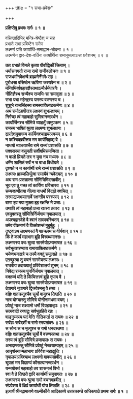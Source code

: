 +++
title = "१ सभा-प्रवेशः"

+++

**प्रक्षिप्तेषु प्रथमः सर्गः ॥ १ ॥**

वसिष्ठादिभिर् मन्त्रि-श्रेष्ठैश् च सह  
प्रभाते सभां प्रविष्टेन रामेण  
लक्ष्मणं प्रति कार्यार्थि-समाह्वान-चोदना ॥ १ ॥  
लक्ष्मणेन द्वार-देश-वर्तिनः कार्यार्थिनः रामानुमत्याऽन्तः प्रवेशनम् ॥ २ ॥

**ततः प्रभाते विमले कृत्वा पौर्वाह्णिकीं क्रियाम् ।  
धर्मासनगतो राजा रामो राजीवलोचनः ॥ १ ॥  
राजधर्मानवेक्षन्वै ब्राह्मणैर्नैगमैः सह ।  
पुरोधसा वसिष्ठेन ऋषिणा कश्यपेन च ॥ २ ॥  
मन्त्रिभिर्व्यवहारज्ञैस्तथाऽन्यैर्धर्मपारगैः ।  
नीतिज्ञैरथ सभ्यैश्च राजभिः सा समावृता ॥ ३ ॥  
सभा यथा महेन्द्रस्य यमस्य वरुणस्य च ।  
शुशुभे राजसिंहस्य रामस्याक्लिष्टकर्मणः ॥ ४ ॥  
अथ रामोऽब्रवीत्तत्र लक्ष्मणं शुभलक्षणम् ।  
निर्गच्छ त्वं महाबाहो सुमित्रानन्दवर्धन ।  
कार्यार्थिनश्च सौमित्रे व्याहर्तुं त्वमुपक्रम ॥ ५ ॥  
रामस्य भाषितं श्रुत्वा लक्ष्मणः शुभलक्षणः ।  
द्वारदेशमुपागम्य कार्यिणश्चाह्वयत्स्वयम् ॥ ६ ॥  
न कश्चिदब्रवीत्तत्र मम कार्यमिहाद्य वै ।  
नाधयो व्याधयश्चैव रामे राज्यं प्रशासति ॥ ७ ॥  
पक्वसस्या वसुमती सर्वौषधिसमन्विता ।  
न बालो म्रियते तत्र न युवा नच मध्यमः ॥ ८ ॥  
धर्मेण शासितं सर्वं न च बाधा विधीयते ।  
दृश्यते न च कार्यार्थी रामे राज्यं प्रशासति ॥ ९ ॥  
लक्ष्मणः प्राञ्जलिर्भूत्वा रामायैवं न्यवेदयत् ॥ १० ॥  
अथ रामः प्रसन्नात्मा सौमित्रिमिदमब्रवीत् ।  
भूय एव तु गच्छ त्वं कार्यिणः प्रविचारय ॥ ११ ॥  
सम्यक्प्रणीतया नीत्या नाधर्मो विद्यते क्वचित् ।  
तस्माद्राजभयात्सर्वे रक्षन्तीव परस्परम् ॥ १२ ॥  
बाणा इव मया मुक्ता इह रक्षन्ति मे प्रजाः ।  
तथापि त्वं महाबाहो प्रजा रक्षस्व तत्परः ॥ १३ ॥  
एवमुक्तस्तु सौमित्रिर्निर्जगाम नृपालयात् ।  
अपश्यद्वारदेशे वै श्वानं तावदवस्थितम् ॥ १४ ॥  
तमेव वीक्षमाणं वै विक्रोशन्तं मुहुर्मुहुः ।  
दृष्ट्वाऽथ लक्ष्मणस्तं वै पप्रच्छाथ स वीर्यवान् ॥ १५ ॥  
किं ते कार्यं महाभाग ब्रूहि विस्रब्धमानसः ।  
लक्ष्मणस्य वचः श्रुत्वा सारमेयोऽभ्यभाषत ॥ १६ ॥  
सर्वभूतशरण्याय रामायाक्लिष्टकर्मणे ।  
भयेष्वभयदात्रे च तस्मै वक्तुं समुत्सहे ॥ १७ ॥  
एतच्छ्रुत्वा तु वचनं सारमेयस्य लक्ष्मणः ।  
राघवाय तदाख्यातुं प्रविवेशालयं शुभम् ॥ १८ ॥  
निवेद्य रामस्य पुनर्निर्जगाम नृपालयात् ।  
वक्तव्यं यदि ते किंचित्तत्त्वं ब्रूहि नृपाय वै ।  
लक्ष्मणस्य वचः श्रुत्वा सारमेयोऽभ्यभाषत ॥ १९ ॥  
देवागारे नृपागारे द्विजवेश्मसु वै तथा ।  
वह्निः शतक्रतुश्चैव सूर्यो वायुश्च तिष्ठति ॥ २० ॥  
नात्र योग्यास्तु सौमित्रे योनीनामधमा वयम् ।  
प्रवेष्टुं नात्र शक्ष्यामो धर्मो विग्रहवान्नृपः ॥ २१ ॥  
सत्यवादी रणपटुः सर्वभूतहिते रतः ।  
षाड्गुण्यस्य पदं वेत्ति नीतिकर्ता स राघवः ॥ २२ ॥  
सर्वज्ञः सर्वदर्शी च रामो रमयतांवरः ॥ २३ ॥  
स सोमः स च मृत्युश्च स यमो धनदस्तथा ।  
वह्निः शतक्रतुश्चैव सूर्यो वै वरुणस्तथा ॥ २४ ॥  
तस्य त्वं ब्रूहि सौमित्रे प्रजापालः स राघवः ।  
अनाज्ञप्तस्तु सौमित्रे प्रवेष्टुं नेच्छयाम्यहम् ॥ २५ ॥  
आनृशंस्यान्महाभागः प्रविवेश महाद्युतिः ।  
नृपालयं प्रविश्याथ लक्ष्मणो वाक्यमब्रवीत् ॥ २६ ॥  
श्रूयतां मम विज्ञाप्यं कौसल्यानन्दवर्धन ।  
यन्मयोक्तं महाबाहो तव शासनजं विभो ।  
श्वा वै ते तिष्ठते द्वारि कार्यार्थी समुपागतः ॥ २७ ॥  
लक्ष्मणस्य वचः श्रुत्वा रामो वचनमब्रवीत् ।  
संप्रवेशय वै क्षिप्रं कार्यार्थी योत्र तिष्ठति ॥ २८ ॥  
इत्यार्षे श्रीमद्रामायणे वाल्मीकीये आदिकाव्ये उत्तरकाण्डे अधिकपाठे प्रथमः सर्गः ॥ १ ॥**

